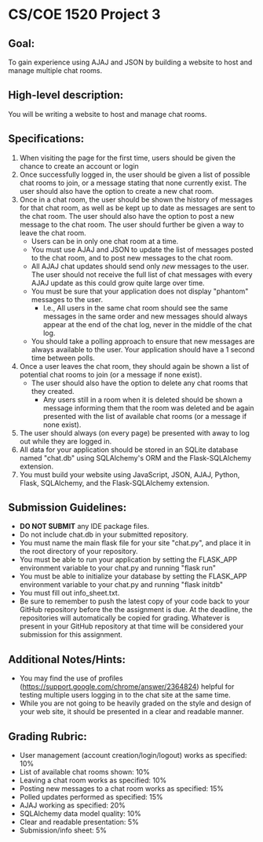 # CS/COE 1520 Project 3

## Goal:
To gain experience using AJAJ and JSON by building a website to host and manage multiple chat rooms.

## High-level description:
You will be writing a website to host and manage chat rooms.

## Specifications:
1.  When visiting the page for the first time, users should be given the chance to create an account or login
1.  Once successfully logged in, the user should be given a list of possible chat rooms to join, or a message stating that none currently exist.
	The user should also have the option to create a new chat room.
1.  Once in a chat room, the user should be shown the history of messages for that chat room, as well as be kept up to date as messages are sent to the chat room.
	The user should also have the option to post a new message to the chat room.
	The user should further be given a way to leave the chat room.
	* Users can be in only one chat room at a time.
	* You must use AJAJ and JSON to update the list of messages posted to the chat room, and to post new messages to the chat room.
	* All AJAJ chat updates should send only *new* messages to the user.  The user should not receive the full list of chat messages with every AJAJ update as this could grow quite large over time.
	* You must be sure that your application does not display "phantom" messages to the user.
		* I.e., All users in the same chat room should see the same messages in the same order and new messages should always appear at the end of the chat log, never in the middle of the chat log.
	* You should take a polling approach to ensure that new messages are always available to the user.
		Your application should have a 1 second time between polls.
1.  Once a user leaves the chat room, they should again be shown a list of potential chat rooms to join (or a message if none exist).
	* The user should also have the option to delete any chat rooms that they created.
		* Any users still in a room when it is deleted should be shown a message informing them that the room was deleted and be again presented with the list of available chat rooms (or a message if none exist).
1.  The user should always (on every page) be presented with away to log out while they are logged in.
1.  All data for your application should be stored in an SQLite database named "chat.db" using SQLAlchemy's ORM and the Flask-SQLAlchemy extension.
1.  You must build your website using JavaScript, JSON, AJAJ, Python, Flask, SQLAlchemy, and the Flask-SQLAlchemy extension.

## Submission Guidelines:
*  **DO NOT SUBMIT** any IDE package files.
*  Do not include chat.db in your submitted repository.
*  You must name the main flask file for your site "chat.py", and place it in the root directory of your repository.
*  You must be able to run your application by setting the FLASK_APP environment variable to your chat.py and running "flask run"
*  You must be able to initialize your database by setting the FLASK_APP environment variable to your chat.py and running "flask initdb"
*  You must fill out info_sheet.txt.
*  Be sure to remember to push the latest copy of your code back to your GitHub repository before the the assignment is due.  At the deadline, the repositories will automatically be copied for grading.  Whatever is present in your GitHub repository at that time will be considered your submission for this assignment.

## Additional Notes/Hints:
*  You may find the use of profiles (https://support.google.com/chrome/answer/2364824) helpful for testing multiple users logging in to the chat site at the same time.
*  While you are not going to be heavily graded on the style and design of your web site, it should be presented in a clear and readable manner.

## Grading Rubric:
*  User management (account creation/login/logout) works as specified: 10%
*  List of available chat rooms shown:  10%
*  Leaving a chat room works as specified:  10%
*  Posting new messages to a chat room works as specified:  15%
*  Polled updates performed as specified: 15%
*  AJAJ working as specified:  20%
*  SQLAlchemy data model quality:  10%
*  Clear and readable presentation:  5%
*  Submission/info sheet:  5%
